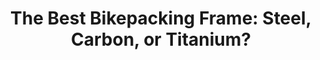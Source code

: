 ---
layout: community
category: community
title: "The Best Bikepacking Frame: Steel, Carbon, or Titanium?"
description: " Steel, Aluminum, Carbon, Titanium? Pros and Cons? Which do you prefer and why? At the end of the day, does it really make that much of a difference?  Steel has been around a long time and it can be fixed anywhere in the world."
isTopLevel: false
isSingleLevel: false
isArticle: false
datePublished: 2022-06-17 11:54:00 +0300
dateModified: 2022-06-17 11:54:00 +0300
published: false
---